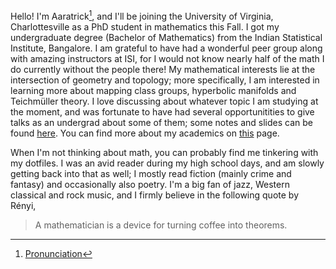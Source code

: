Hello! I'm Aaratrick[^1], and I'll be joining the University of Virginia, Charlottesville as a PhD student in mathematics this Fall. I got my undergraduate degree (Bachelor of Mathematics) from the Indian Statistical Institute, Bangalore. I am grateful to have had a wonderful peer group along with amazing instructors at ISI, for I would not know nearly half of the math I do currently without the people there! My mathematical interests lie at the intersection of geometry and topology; more specifically, I am interested in learning more about mapping class groups, hyperbolic manifolds and Teichmüller theory. I love discussing about whatever topic I am studying at the moment, and was fortunate to have had several opportunitities to give talks as an undergrad about some of them; some notes and slides can be found [here](/misc/notes). You can find more about my academics on [this](/cv/) page.

When I'm not thinking about math, you can probably find me tinkering with my dotfiles. I was an avid reader during my high school days, and am slowly getting back into that as well; I mostly read fiction (mainly crime and fantasy) and occasionally also poetry. I'm a big fan of jazz, Western classical and rock music, and I firmly believe in the following quote by Rényi, 

> A mathematician is a device for turning coffee into theorems.

<!--Footnotes-->
[^1]: [Pronunciation](/assets/audio/My_Name.m4a)
